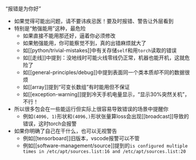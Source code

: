 “报错是为你好”
- 如果觉得可能出问题，请不要讳疾忌医！要及时报错、警告让外层看到
- 特别是“勉强能用”这种，最危险
  - 如果直接不能用那还好，逼着你必须修改
  - 如果勉强能用，你可能察觉不到，真的出错麻烦就大了
  - 如[[python/trivial-mistakes]]中有关存储`self`和用`torch`读取的错误
  - 如[[走线]]中提到：没地线时可能火线零线仍正常，机器也能开机，这就危险了
  - 如[[general-principles/debug]]中提到表面同一个类本质却不同的数据很烦
  - 如[[array]]提到“可变长数组”有时能用但不保证
  - 如[[exception-warning]]提到冷天手机电量显示，“显示30%突然关机”，不行！
- 所以很多包会在一些能运行但实际上很容易导致错误的场景中提醒你
  - 例如`(4096, 1)`形状和`(4096,)`形状张量算loss会出现[[broadcast]]导致的错误，这时torch会报警
- 如果你明确了自己在干什么，也可以无视警告
  - 例如[[tensorboard]]旧版本，vscode报警可以不管
  - 例如[[software-management/source]]提到的`is configured multiple times in /etc/apt/sources.list:16 and /etc/apt/sources.list:20`